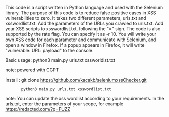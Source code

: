 This code is a script written in Python language and used with the Selenium library. The purpose of this code is to reduce false positive cases in XSS vulnerabilities to zero. It takes two different parameters, urls.txt and xsswordlist.txt. Add the parameters of the URLs you crawled to urls.txt. Add your XSS scripts to xsswordlist.txt, following the "=" sign. The code is also supported by the rate flag. You can specify it as -r 10. You will write your own XSS code for each parameter and communicate with Selenium, and open a window in Firefox. If a popup appears in Firefox, it will write "vulnerable: URL: payload" to the console.


Basic usage: python3 main.py urls.txt xssworldist.txt




note: powered with CGPT

İnstall :  git clone https://github.com/kacakb/seleniumxssChecker.git

           python3 main.py urls.txt xsswordlist.txt

note: You can update the xss wordlist according to your requirements. In the urls.txt, enter the parameters of your scope, for example https://redacted.com/?q=FUZZ
